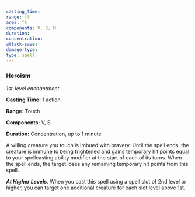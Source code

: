 ```yaml
---
casting_time: 
range: ft
area: ft
components: V, S, M
duration: 
concentration: 
attack-save: 
damage-type: 
type: spell
---
```

### Heroism

*1st-level enchantment*

**Casting Time:** 1 action

**Range:** Touch

**Components:** V, S

**Duration:** Concentration, up to 1 minute

A willing creature you touch is imbued with bravery. Until the spell ends, the creature is immune to being frightened and gains temporary hit points equal to your spellcasting ability modifier at the start of each of its turns. When the spell ends, the target loses any remaining temporary hit points from this spell.

***At Higher Levels***. When you cast this spell using a spell slot of 2nd level or higher, you can target one additional creature for each slot level above 1st.
